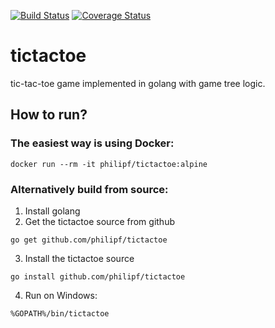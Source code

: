 [![Build Status](https://travis-ci.org/philipf/tictactoe.svg?branch=master)](https://travis-ci.org/philipf/tictactoe)
[![Coverage Status](https://coveralls.io/repos/github/philipf/tictactoe/badge.svg?branch=master)](https://coveralls.io/github/philipf/tictactoe?branch=master)

# tictactoe
tic-tac-toe game implemented in golang with game tree logic.

## How to run?
### The easiest way is using Docker:
```
docker run --rm -it philipf/tictactoe:alpine
```

### Alternatively build from source:
1. Install golang
2. Get the tictactoe source from github 
```
go get github.com/philipf/tictactoe
```
3. Install the tictactoe source 
```
go install github.com/philipf/tictactoe
```
4. Run on Windows:  
```
%GOPATH%/bin/tictactoe
```


